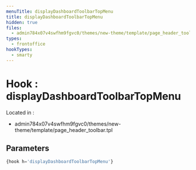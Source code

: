 ```yaml
---
menuTitle: displayDashboardToolbarTopMenu
title: displayDashboardToolbarTopMenu
hidden: true
files:
  - admin784x07v4swfhm9fgvc0/themes/new-theme/template/page_header_toolbar.tpl
types:
  - frontoffice
hookTypes:
  - smarty
---
```


# Hook : displayDashboardToolbarTopMenu

Located in :

  - admin784x07v4swfhm9fgvc0/themes/new-theme/template/page_header_toolbar.tpl

## Parameters

```php
{hook h='displayDashboardToolbarTopMenu'}
```